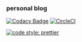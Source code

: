 ### personal blog
[![Codacy Badge](https://api.codacy.com/project/badge/Grade/4af4c9191ffb48d3b3aa7eb76dcd07e4)](https://app.codacy.com/app/rappad/blog?utm_source=github.com&utm_medium=referral&utm_content=rappad/blog&utm_campaign=Badge_Grade_Dashboard)
[![CircleCI](https://circleci.com/gh/rappad/blog/tree/master.svg?style=svg)](https://circleci.com/gh/rappad/blog/tree/master)

[![code style: prettier](https://img.shields.io/badge/code_style-prettier-ff69b4.svg?style=flat-square)](https://github.com/prettier/prettier) 

